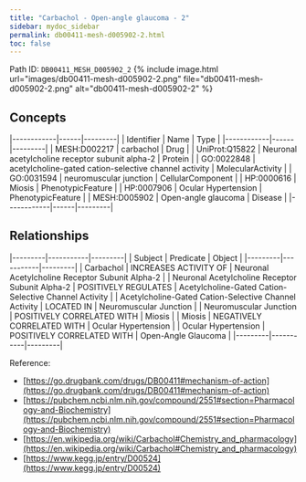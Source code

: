 ```yaml
---
title: "Carbachol - Open-angle glaucoma - 2"
sidebar: mydoc_sidebar
permalink: db00411-mesh-d005902-2.html
toc: false 
---
```



Path ID: `DB00411_MESH_D005902_2`
{% include image.html url="images/db00411-mesh-d005902-2.png" file="db00411-mesh-d005902-2.png" alt="db00411-mesh-d005902-2" %}

## Concepts

|------------|------|---------|
| Identifier | Name | Type    |
|------------|------|---------|
| MESH:D002217 | carbachol | Drug |
| UniProt:Q15822 | Neuronal acetylcholine receptor subunit alpha-2 | Protein |
| GO:0022848 | acetylcholine-gated cation-selective channel activity | MolecularActivity |
| GO:0031594 | neuromuscular junction | CellularComponent |
| HP:0000616 | Miosis | PhenotypicFeature |
| HP:0007906 | Ocular Hypertension | PhenotypicFeature |
| MESH:D005902 | Open-angle glaucoma | Disease |
|------------|------|---------|

## Relationships

|---------|-----------|---------|
| Subject | Predicate | Object  |
|---------|-----------|---------|
| Carbachol | INCREASES ACTIVITY OF | Neuronal Acetylcholine Receptor Subunit Alpha-2 |
| Neuronal Acetylcholine Receptor Subunit Alpha-2 | POSITIVELY REGULATES | Acetylcholine-Gated Cation-Selective Channel Activity |
| Acetylcholine-Gated Cation-Selective Channel Activity | LOCATED IN | Neuromuscular Junction |
| Neuromuscular Junction | POSITIVELY CORRELATED WITH | Miosis |
| Miosis | NEGATIVELY CORRELATED WITH | Ocular Hypertension |
| Ocular Hypertension | POSITIVELY CORRELATED WITH | Open-Angle Glaucoma |
|---------|-----------|---------|

Reference: 
  - [https://go.drugbank.com/drugs/DB00411#mechanism-of-action](https://go.drugbank.com/drugs/DB00411#mechanism-of-action)
  - [https://pubchem.ncbi.nlm.nih.gov/compound/2551#section=Pharmacology-and-Biochemistry](https://pubchem.ncbi.nlm.nih.gov/compound/2551#section=Pharmacology-and-Biochemistry)
  - [https://en.wikipedia.org/wiki/Carbachol#Chemistry_and_pharmacology](https://en.wikipedia.org/wiki/Carbachol#Chemistry_and_pharmacology)
  - [https://www.kegg.jp/entry/D00524](https://www.kegg.jp/entry/D00524)
